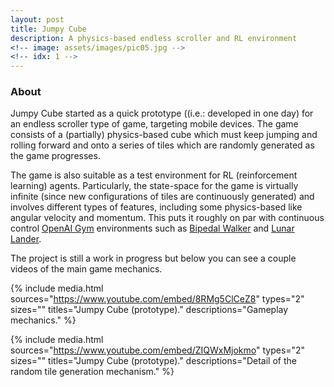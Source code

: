 ```yaml
---
layout: post
title: Jumpy Cube
description: A physics-based endless scroller and RL environment
<!-- image: assets/images/pic05.jpg -->
<!-- idx: 1 -->
---
```

<!--  Links -->
[l1]: https://gym.openai.com/
[l2]: https://gym.openai.com/envs/BipedalWalker-v2/
[l3]: https://gym.openai.com/envs/LunarLanderContinuous-v2/

### <a class="toc_item" name="1"></a>About

Jumpy Cube started as a quick prototype ((i.e.: developed in one day) for an endless scroller type of game, targeting mobile devices. The game consists of a (partially) physics-based cube which must keep jumping and rolling forward and onto a series of tiles which are randomly generated as the game progresses.

The game is also suitable as a test environment for RL (reinforcement learning) agents. Particularly, the state-space for the game is virtually infinite (since new configurations of tiles are continuously generated) and involves different types of features, including some physics-based like angular velocity and momentum. This puts it roughly on par with continuous control [OpenAI Gym][l1] environments such as [Bipedal Walker][l2] and [Lunar Lander][l3].

The project is still a work in progress but below you can see a couple videos of the main game mechanics.

{% include media.html
  sources="https://www.youtube.com/embed/8RMg5ClCeZ8"
  types="2"
  sizes=""
  titles="Jumpy Cube (prototype)."
  descriptions="Gameplay mechanics."
%}

{% include media.html
  sources="https://www.youtube.com/embed/ZIQWxMjokmo"
  types="2"
  sizes=""
  titles="Jumpy Cube (prototype)."
  descriptions="Detail of the random tile generation mechanism."
%}
